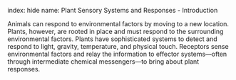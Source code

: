 index: hide
name: Plant Sensory Systems and Responses - Introduction

Animals can respond to environmental factors by moving to a new location. Plants, however, are rooted in place and must respond to the surrounding environmental factors. Plants have sophisticated systems to detect and respond to light, gravity, temperature, and physical touch. Receptors sense environmental factors and relay the information to effector systems—often through intermediate chemical messengers—to bring about plant responses.
